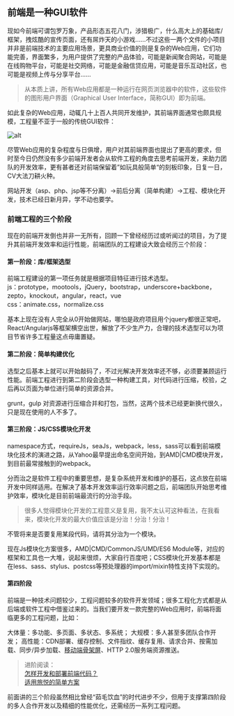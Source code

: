 ## 前端是一种GUI软件
现如今前端可谓包罗万象，产品形态五花八门，涉猎极广，什么高大上的基础库/框架，拽炫酷的宣传页面，还有屌炸天的小游戏……不过这些一两个文件的小项目并非是前端技术的主要应用场景，更具商业价值的则是复杂的Web应用，它们功能完善，界面繁多，为用户提供了完整的产品体验，可能是新闻聚合网站，可能是在线购物平台，可能是社交网络，可能是金融信贷应用，可能是音乐互动社区，也可能是视频上传与分享平台……  
> 从本质上讲，所有Web应用都是一种运行在网页浏览器中的软件，这些软件的图形用户界面（Graphical User Interface，简称GUI）即为前端。  

如此复杂的Web应用，动辄几十上百人共同开发维护，其前端界面通常也颇具规模，工程量不亚于一般的传统GUI软件：  

![alt](./static/web_gui.png)  

尽管Web应用的复杂程度与日俱增，用户对其前端界面也提出了更高的要求，但时至今日仍然没有多少前端开发者会从软件工程的角度去思考前端开发，来助力团队的开发效率，更有甚者还对前端保留着”如玩具般简单“的刻板印象，日复一日，CV大法刀耕火种。  

网站开发（asp、php、jsp等不分离）->前后分离（简单构建）->工程、模块化开发，技术已经日新月异，学不动也要学。

### 前端工程的三个阶段
现在的前端开发倒也并非一无所有，回顾一下曾经经历过或听闻过的项目，为了提升其前端开发效率和运行性能，前端团队的工程建设大致会经历三个阶段：
#### 第一阶段：库/框架选型

前端工程建设的第一项任务就是根据项目特征进行技术选型。  
js：prototype，mootools，jQuery，bootstrap，underscore+backbone，zepto，knockout，angular，react，vue  
css：animate.css，normalize.css  

基本上现在没有人完全从0开始做网站，哪怕是政府项目用个jquery都很正常吧，React/Angularjs等框架横空出世，解放了不少生产力，合理的技术选型可以为项目节省许多工程量这点毋庸置疑。  

#### 第二阶段：简单构建优化

选型之后基本上就可以开始敲码了，不过光解决开发效率还不够，必须要兼顾运行性能。前端工程进行到第二阶段会选型一种构建工具，对代码进行压缩，校验，之后再以页面为单位进行简单的资源合并。  

grunt，gulp 对资源进行压缩合并和打包，当然，这两个技术已经更新换代很久，只是现在使用的人不多了。  

#### 第三阶段：JS/CSS模块化开发

namespace方式，requireJs，seaJs，webpack，less，sass可以看到前端模块化技术的演进之路，从Yahoo最早提出命名空间开始，到AMD|CMD模块开发，到目前最常接触到的webpack。  

分而治之是软件工程中的重要思想，是复杂系统开发和维护的基石，这点放在前端开发中同样适用。在解决了基本开发效率运行效率问题之后，前端团队开始思考维护效率，模块化是目前前端最流行的分治手段。  

> 很多人觉得模块化开发的工程意义是复用，我不太认可这种看法，在我看来，模块化开发的最大价值应该是分治！分治！分治！  

不管将来是否要复用某段代码，请将其分治为一个模块。  

现在Js模块化方案很多，AMD|CMD/CommonJS/UMD/ES6 Module等，对应的框架和工具也一大堆，说起来很烦，大家自行百度吧；CSS模块化开发基本都是在less、sass、stylus、postcss等预处理器的import/mixin特性支持下实现的。

#### 第四阶段

前端是一种技术问题较少，工程问题较多的软件开发领域；很多工程化方式都是从后端或软件工程中借鉴过来的。当我们要开发一款完整的Web应用时，前端将面临更多的工程问题，比如：  

大体量：多功能、多页面、多状态、多系统；
大规模：多人甚至多团队合作开发；
高性能：CDN部署、缓存控制、文件指纹、缓存复用、请求合并、按需加载、同步/异步加载、[移动端骨架屏](http://gitlab.lvyuetravel.com/camel/technology-share/blob/master/md/skeleton-content-loader.md)、HTTP 2.0服务端资源推送。
> 进阶阅读：  
[怎样开发和部署前端代码？](http://gitlab.lvyuetravel.com/camel/technology-share/blob/master/md/version.md)   
[适用旅悦的简单方案](http://gitlab.lvyuetravel.com/camel/technology-share/blob/master/md/dist2compress4push.md) 

前面讲的三个阶段虽然相比曾经“茹毛饮血”的时代进步不少，但用于支撑第四阶段的多人合作开发以及精细的性能优化，还需经历一系列工程问题。
